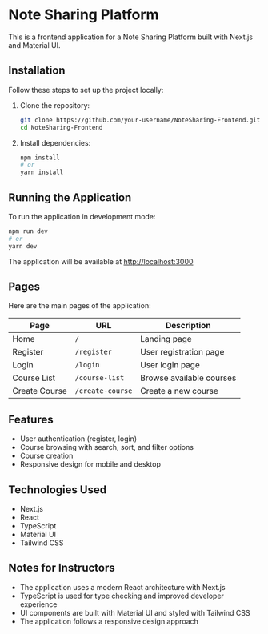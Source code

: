 # Note Sharing Platform

This is a frontend application for a Note Sharing Platform built with Next.js and Material UI.

## Installation

Follow these steps to set up the project locally:

1. Clone the repository:
   ```bash
   git clone https://github.com/your-username/NoteSharing-Frontend.git
   cd NoteSharing-Frontend
   ```

2. Install dependencies:
   ```bash
   npm install
   # or
   yarn install
   ```

## Running the Application

To run the application in development mode:

```bash
npm run dev
# or
yarn dev
```

The application will be available at [http://localhost:3000](http://localhost:3000)

## Pages

Here are the main pages of the application:

| Page | URL | Description |
|------|-----|-------------|
| Home | `/` | Landing page |
| Register | `/register` | User registration page |
| Login | `/login` | User login page |
| Course List | `/course-list` | Browse available courses |
| Create Course | `/create-course` | Create a new course |

## Features

- User authentication (register, login)
- Course browsing with search, sort, and filter options
- Course creation
- Responsive design for mobile and desktop

## Technologies Used

- Next.js
- React
- TypeScript
- Material UI
- Tailwind CSS

## Notes for Instructors

- The application uses a modern React architecture with Next.js
- TypeScript is used for type checking and improved developer experience
- UI components are built with Material UI and styled with Tailwind CSS
- The application follows a responsive design approach